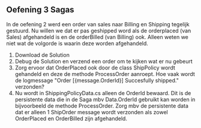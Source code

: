 ## Oefening 3 Sagas

In de oefening 2 werd een order van sales naar Billing en Shipping tegelijk gestuurd.  Nu willen we dat er pas geshipped word als de orderplaced (van Sales) afgehandeld is en de orderBilled (van Billing) ook. Alleen weten we niet wat de volgorde is waarin deze worden afgehandeld.

1.	Download de Solution
2.	Debug de Solution en verzend een order om te kijken wat er nu gebeurt
3.	Zorg ervoor dat OrderPlaced ook door de class ShipPolicy wordt gehandeld en deze de methode ProcessOrder aanroept. Hoe vaak wordt de logmessage "Order [{message.OrderId}] Succesfully shipped." verzonden?
4.	Nu wordt in ShippingPolicyData.cs alleen de OrderId bewaard. Dit is de persistente data die in de Saga mbv Data.OrderId gebruikt kan worden in bijvoorbeeld de methode ProcessOrder. Zorg mbv de persistente data dat er alleen 1 ShipOrder message wordt verzonden als zowel OrderPlaced en OrderBilled zijn afgehandeld.









